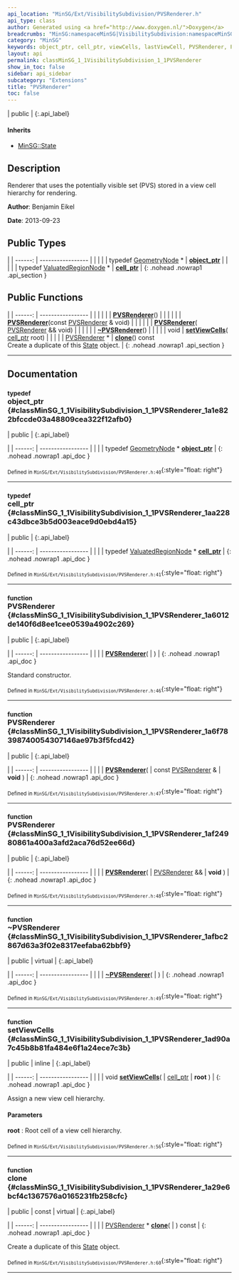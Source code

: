 ```yaml
---
api_location: "MinSG/Ext/VisibilitySubdivision/PVSRenderer.h"
api_type: class
author: Generated using <a href="http://www.doxygen.nl/">Doxygen</a>
breadcrumbs: "MinSG:namespaceMinSG|VisibilitySubdivision:namespaceMinSG_1_1VisibilitySubdivision"
category: "MinSG"
keywords: object_ptr, cell_ptr, viewCells, lastViewCell, PVSRenderer, PVSRenderer, PVSRenderer, ~PVSRenderer, setViewCells, clone, doEnableState
layout: api
permalink: classMinSG_1_1VisibilitySubdivision_1_1PVSRenderer
show_in_toc: false
sidebar: api_sidebar
subcategory: "Extensions"
title: "PVSRenderer"
toc: false
---
```


| public |
{:.api_label}

#### Inherits

* [MinSG::State](classMinSG_1_1State)


## Description



Renderer that uses the potentially visible set (PVS) stored in a view cell hierarchy for rendering.



**Author**: Benjamin Eikel



**Date**: 2013-09-23





## Public Types

|
| ------: | ----------------- |
|  | |
| typedef [GeometryNode](classMinSG_1_1GeometryNode) * | **[object_ptr](#classMinSG_1_1VisibilitySubdivision_1_1PVSRenderer_1a1e822bfccde03a48809cea322f12afb0)**  |
|  | |
| typedef [ValuatedRegionNode](classMinSG_1_1ValuatedRegionNode) * | **[cell_ptr](#classMinSG_1_1VisibilitySubdivision_1_1PVSRenderer_1aa228c43dbce3b5d003eace9d0ebd4a15)**  |
{: .nohead .nowrap1 .api_section }


## Public Functions

|
| ------: | ----------------- |
|  | |
|  | **[PVSRenderer](#classMinSG_1_1VisibilitySubdivision_1_1PVSRenderer_1a6012de140f6d8ee1cee0539a4902c269)**() |
|  | |
|  | **[PVSRenderer](#classMinSG_1_1VisibilitySubdivision_1_1PVSRenderer_1a6f78398740054307146ae97b3f5fcd42)**(const [PVSRenderer](classMinSG_1_1VisibilitySubdivision_1_1PVSRenderer) & void) |
|  | |
|  | **[PVSRenderer](#classMinSG_1_1VisibilitySubdivision_1_1PVSRenderer_1af24980861a400a3afd2aca76d52ee66d)**( [PVSRenderer](classMinSG_1_1VisibilitySubdivision_1_1PVSRenderer) && void) |
|  | |
|  | **[~PVSRenderer](#classMinSG_1_1VisibilitySubdivision_1_1PVSRenderer_1afbc2867d63a3f02e8317eefaba62bbf9)**() |
|  | |
| void | **[setViewCells](#classMinSG_1_1VisibilitySubdivision_1_1PVSRenderer_1ad90a7c45b8b81fa484e6f1a24ece7c3b)**( [cell_ptr](classMinSG_1_1VisibilitySubdivision_1_1PVSRenderer#classMinSG_1_1VisibilitySubdivision_1_1PVSRenderer_1aa228c43dbce3b5d003eace9d0ebd4a15)  root) |
|  | |
| [PVSRenderer](classMinSG_1_1VisibilitySubdivision_1_1PVSRenderer) * | **[clone](#classMinSG_1_1VisibilitySubdivision_1_1PVSRenderer_1a29e6bcf4c1367576a0165231fb258cfc)**() const <br/> Create a duplicate of this [State](classMinSG_1_1State) object. |
{: .nohead .nowrap1 .api_section }


-------------------------------------------------------------------

## Documentation

### <small>typedef</small><br/> object_ptr {#classMinSG_1_1VisibilitySubdivision_1_1PVSRenderer_1a1e822bfccde03a48809cea322f12afb0}

| public |
{:.api_label}

|
| ------: | ----------------- |
|  |
| typedef [GeometryNode](classMinSG_1_1GeometryNode) * **[object_ptr](#classMinSG_1_1VisibilitySubdivision_1_1PVSRenderer_1a1e822bfccde03a48809cea322f12afb0)**  |
{: .nohead .nowrap1 .api_doc }





<sub>Defined in `MinSG/Ext/VisibilitySubdivision/PVSRenderer.h:40`</sub>{:style="float: right"}

-------------------------------------------------------------------

### <small>typedef</small><br/> cell_ptr {#classMinSG_1_1VisibilitySubdivision_1_1PVSRenderer_1aa228c43dbce3b5d003eace9d0ebd4a15}

| public |
{:.api_label}

|
| ------: | ----------------- |
|  |
| typedef [ValuatedRegionNode](classMinSG_1_1ValuatedRegionNode) * **[cell_ptr](#classMinSG_1_1VisibilitySubdivision_1_1PVSRenderer_1aa228c43dbce3b5d003eace9d0ebd4a15)**  |
{: .nohead .nowrap1 .api_doc }





<sub>Defined in `MinSG/Ext/VisibilitySubdivision/PVSRenderer.h:41`</sub>{:style="float: right"}

-------------------------------------------------------------------

### <small>function</small><br/> PVSRenderer {#classMinSG_1_1VisibilitySubdivision_1_1PVSRenderer_1a6012de140f6d8ee1cee0539a4902c269}

| public |
{:.api_label}

|
| ------: | ----------------- |
|  |
|  **[PVSRenderer](#classMinSG_1_1VisibilitySubdivision_1_1PVSRenderer_1a6012de140f6d8ee1cee0539a4902c269)**( |  ) |
{: .nohead .nowrap1 .api_doc }



Standard constructor.



<sub>Defined in `MinSG/Ext/VisibilitySubdivision/PVSRenderer.h:46`</sub>{:style="float: right"}

-------------------------------------------------------------------

### <small>function</small><br/> PVSRenderer {#classMinSG_1_1VisibilitySubdivision_1_1PVSRenderer_1a6f78398740054307146ae97b3f5fcd42}

| public |
{:.api_label}

|
| ------: | ----------------- |
|  |
|  **[PVSRenderer](#classMinSG_1_1VisibilitySubdivision_1_1PVSRenderer_1a6f78398740054307146ae97b3f5fcd42)**( | const [PVSRenderer](classMinSG_1_1VisibilitySubdivision_1_1PVSRenderer) & | **void** ) |
{: .nohead .nowrap1 .api_doc }





<sub>Defined in `MinSG/Ext/VisibilitySubdivision/PVSRenderer.h:47`</sub>{:style="float: right"}

-------------------------------------------------------------------

### <small>function</small><br/> PVSRenderer {#classMinSG_1_1VisibilitySubdivision_1_1PVSRenderer_1af24980861a400a3afd2aca76d52ee66d}

| public |
{:.api_label}

|
| ------: | ----------------- |
|  |
|  **[PVSRenderer](#classMinSG_1_1VisibilitySubdivision_1_1PVSRenderer_1af24980861a400a3afd2aca76d52ee66d)**( |  [PVSRenderer](classMinSG_1_1VisibilitySubdivision_1_1PVSRenderer) && | **void** ) |
{: .nohead .nowrap1 .api_doc }





<sub>Defined in `MinSG/Ext/VisibilitySubdivision/PVSRenderer.h:48`</sub>{:style="float: right"}

-------------------------------------------------------------------

### <small>function</small><br/> ~PVSRenderer {#classMinSG_1_1VisibilitySubdivision_1_1PVSRenderer_1afbc2867d63a3f02e8317eefaba62bbf9}

| public | virtual |
{:.api_label}

|
| ------: | ----------------- |
|  |
|  **[~PVSRenderer](#classMinSG_1_1VisibilitySubdivision_1_1PVSRenderer_1afbc2867d63a3f02e8317eefaba62bbf9)**( |  ) |
{: .nohead .nowrap1 .api_doc }





<sub>Defined in `MinSG/Ext/VisibilitySubdivision/PVSRenderer.h:49`</sub>{:style="float: right"}

-------------------------------------------------------------------

### <small>function</small><br/> setViewCells {#classMinSG_1_1VisibilitySubdivision_1_1PVSRenderer_1ad90a7c45b8b81fa484e6f1a24ece7c3b}

| public | inline |
{:.api_label}

|
| ------: | ----------------- |
|  |
| void **[setViewCells](#classMinSG_1_1VisibilitySubdivision_1_1PVSRenderer_1ad90a7c45b8b81fa484e6f1a24ece7c3b)**( |  [cell_ptr](classMinSG_1_1VisibilitySubdivision_1_1PVSRenderer#classMinSG_1_1VisibilitySubdivision_1_1PVSRenderer_1aa228c43dbce3b5d003eace9d0ebd4a15)  | **root** ) |
{: .nohead .nowrap1 .api_doc }



Assign a new view cell hierarchy.


#### Parameters
**root**
:  Root cell of a view cell hierarchy.







<sub>Defined in `MinSG/Ext/VisibilitySubdivision/PVSRenderer.h:56`</sub>{:style="float: right"}

-------------------------------------------------------------------

### <small>function</small><br/> clone {#classMinSG_1_1VisibilitySubdivision_1_1PVSRenderer_1a29e6bcf4c1367576a0165231fb258cfc}

| public | const | virtual |
{:.api_label}

|
| ------: | ----------------- |
|  |
| [PVSRenderer](classMinSG_1_1VisibilitySubdivision_1_1PVSRenderer) * **[clone](#classMinSG_1_1VisibilitySubdivision_1_1PVSRenderer_1a29e6bcf4c1367576a0165231fb258cfc)**( |  ) const |
{: .nohead .nowrap1 .api_doc }

Create a duplicate of this [State](classMinSG_1_1State) object.





<sub>Defined in `MinSG/Ext/VisibilitySubdivision/PVSRenderer.h:60`</sub>{:style="float: right"}

-------------------------------------------------------------------

